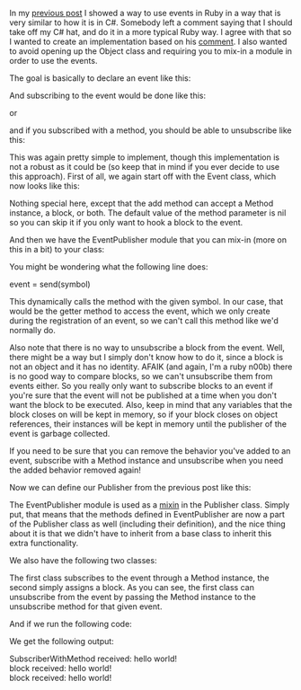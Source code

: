 In my <a href="/blog/2010/08/using-c-style-events-in-ruby/">previous post</a> I showed a way to use events in Ruby in a way that is very similar to how it is in C#.  Somebody left a comment saying that I should take off my C# hat, and do it in a more typical Ruby way.  I agree with that so I wanted to create an implementation based on his <a href="/blog/2010/08/using-c-style-events-in-ruby/#comment-55315">comment</a>.  I also wanted to avoid opening up the Object class and requiring you to mix-in a module in order to use the events.

The goal is basically to declare an event like this:

<script src="https://gist.github.com/3728187.js?file=s1.rb"></script>

And subscribing to the event would be done like this:

<script src="https://gist.github.com/3728187.js?file=s2.rb"></script>

or

<script src="https://gist.github.com/3728187.js?file=s3.rb"></script>

and if you subscribed with a method, you should be able to unsubscribe like this:

<script src="https://gist.github.com/3728187.js?file=s4.rb"></script>

This was again pretty simple to implement, though this implementation is not a robust as it could be (so keep that in mind if you ever decide to use this approach).  First of all, we again start off with the Event class, which now looks like this:

<script src="https://gist.github.com/3728187.js?file=s5.rb"></script>

Nothing special here, except that the add method can accept a Method instance, a block, or both.  The default value of the method parameter is nil so you can skip it if you only want to hook a block to the event.

And then we have the EventPublisher module that you can mix-in (more on this in a bit) to your class:

<script src="https://gist.github.com/3728187.js?file=s6.rb"></script>

You might be wondering what the following line does: </br>

event = send(symbol) </br>

This dynamically calls the method with the given symbol.  In our case, that would be the getter method to access the event, which we only create during the registration of an event, so we can't call this method like we'd normally do.

Also note that there is no way to unsubscribe a block from the event.  Well, there might be a way but I simply don't know how to do it, since a block is not an object and it has no identity.  AFAIK (and again, I'm a ruby n00b) there is no good way to compare blocks, so we can't unsubscribe them from events either.  So you really only want to subscribe blocks to an event if you're sure that the event will not be published at a time when you don't want the block to be executed.  Also, keep in mind that any variables that the block closes on will be kept in memory, so if your block closes on object references, their instances will be kept in memory until the publisher of the event is garbage collected.

If you need to be sure that you can remove the behavior you've added to an event, subscribe with a Method instance and unsubscribe when you need the added behavior removed again!

Now we can define our Publisher from the previous post like this:

<script src="https://gist.github.com/3728187.js?file=s7.rb"></script>

The EventPublisher module is used as a <a href="http://en.wikipedia.org/wiki/Mixin">mixin</a> in the Publisher class.  Simply put, that means that the methods defined in EventPublisher are now a part of the Publisher class as well (including their definition), and the nice thing about it is that we didn't have to inherit from a base class to inherit this extra functionality.

We also have the following two classes:

<script src="https://gist.github.com/3728187.js?file=s8.rb"></script>

The first class subscribes to the event through a Method instance, the second simply assigns a block.  As you can see, the first class can unsubscribe from the event by passing the Method instance to the unsubscribe method for that given event. 

And if we run the following code:

<script src="https://gist.github.com/3728187.js?file=s9.rb"></script>

We get the following output:

SubscriberWithMethod received: hello world! </br>
block received: hello world!</br>
block received: hello world!</br>